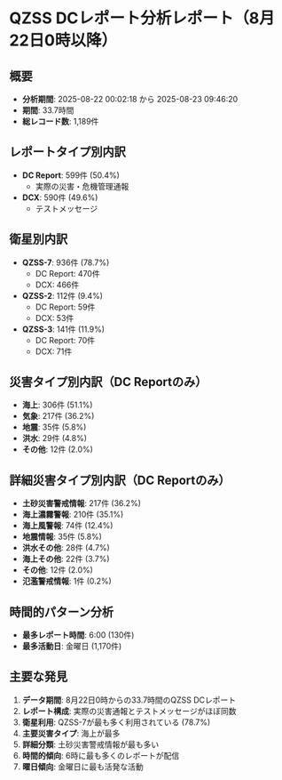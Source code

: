 
# QZSS DCレポート分析レポート（8月22日0時以降）

## 概要
- **分析期間**: 2025-08-22 00:02:18 から 2025-08-23 09:46:20
- **期間**: 33.7時間
- **総レコード数**: 1,189件

## レポートタイプ別内訳
- **DC Report**: 599件 (50.4%)
  - 実際の災害・危機管理通報
- **DCX**: 590件 (49.6%)
  - テストメッセージ

## 衛星別内訳
- **QZSS-7**: 936件 (78.7%)
  - DC Report: 470件
  - DCX: 466件
- **QZSS-2**: 112件 (9.4%)
  - DC Report: 59件
  - DCX: 53件
- **QZSS-3**: 141件 (11.9%)
  - DC Report: 70件
  - DCX: 71件

## 災害タイプ別内訳（DC Reportのみ）
- **海上**: 306件 (51.1%)
- **気象**: 217件 (36.2%)
- **地震**: 35件 (5.8%)
- **洪水**: 29件 (4.8%)
- **その他**: 12件 (2.0%)

## 詳細災害タイプ別内訳（DC Reportのみ）
- **土砂災害警戒情報**: 217件 (36.2%)
- **海上濃霧警報**: 210件 (35.1%)
- **海上風警報**: 74件 (12.4%)
- **地震情報**: 35件 (5.8%)
- **洪水その他**: 28件 (4.7%)
- **海上その他**: 22件 (3.7%)
- **その他**: 12件 (2.0%)
- **氾濫警戒情報**: 1件 (0.2%)

## 時間的パターン分析
- **最多レポート時間**: 6:00 (130件)
- **最多活動日**: 金曜日 (1,170件)

## 主要な発見
1. **データ期間**: 8月22日0時からの33.7時間のQZSS DCレポート
2. **レポート構成**: 実際の災害通報とテストメッセージがほぼ同数
3. **衛星利用**: QZSS-7が最も多く利用されている (78.7%)
4. **主要災害タイプ**: 海上が最多
5. **詳細分類**: 土砂災害警戒情報が最も多い
6. **時間的傾向**: 6時に最も多くのレポートが配信
7. **曜日傾向**: 金曜日に最も活発な活動
